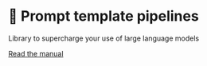 # 🌠 Prompt template pipelines

Library to supercharge your use of large language models

[Read the manual](https://github.com/webgptorg/ptp)